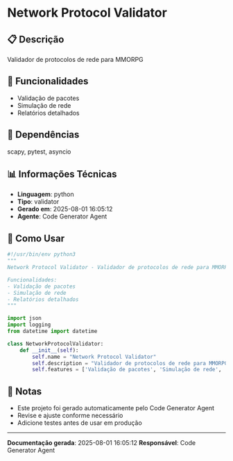 # Network Protocol Validator

## 📋 Descrição

Validador de protocolos de rede para MMORPG

## 🎯 Funcionalidades

- Validação de pacotes
- Simulação de rede
- Relatórios detalhados

## 🔗 Dependências

scapy, pytest, asyncio

## 📊 Informações Técnicas

- **Linguagem**: python
- **Tipo**: validator
- **Gerado em**: 2025-08-01 16:05:12
- **Agente**: Code Generator Agent

## 🔧 Como Usar

```python
#!/usr/bin/env python3
"""
Network Protocol Validator - Validador de protocolos de rede para MMORPG

Funcionalidades:
- Validação de pacotes
- Simulação de rede
- Relatórios detalhados
"""

import json
import logging
from datetime import datetime

class NetworkProtocolValidator:
    def __init__(self):
        self.name = "Network Protocol Validator"
        self.description = "Validador de protocolos de rede para MMORPG"
        self.features = ['Validação de pacotes', 'Simulação de rede', 'Rel...
```

## 📝 Notas

- Este projeto foi gerado automaticamente pelo Code Generator Agent
- Revise e ajuste conforme necessário
- Adicione testes antes de usar em produção

---

**Documentação gerada**: 2025-08-01 16:05:12
**Responsável**: Code Generator Agent
